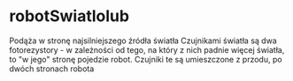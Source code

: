 # robotSwiatlolub
Podąża w stronę najsilniejszego źródła światła
Czujnikami światła są dwa fotorezystory - w zależności od tego, na który z nich padnie więcej światła, to "w jego" stronę pojedzie robot.
Czujniki te są umieszczone z przodu, po dwóch stronach robota
